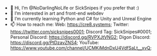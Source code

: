 - 👋 Hi, I’m @NoDarlingNoLife or SickSnipes if you prefer that :)
- 👀 I’m interested in art and front-end webdev
- 🌱 I’m currently learning Python and C# for Unity and Unreal Engine
- 📫 How to reach me:
Web: https://cre8.systems;
Twitter: https://twitter.com/sicksnipes0001;
Discord Tag: SickSnipes#0001;
Personal Discord: https://discord.gg/RVPXJtVNG2;
Digon Discord: https://discord.gg/PtDzavZNS4;
YouTube: https://www.youtube.com/channel/UCMKiMdnDxU4VdfSaLt__xvQ;

<!---
NoDarlingNoLife/NoDarlingNoLife is a ✨ special ✨ repository because its `README.md` (this file) appears on your GitHub profile.
You can click the Preview link to take a look at your changes.
--->
